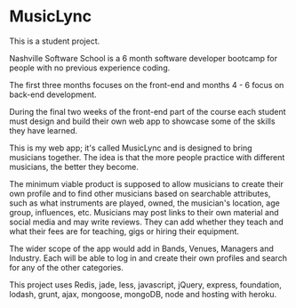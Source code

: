 MusicLync
=========
This is a student project.

Nashville Software School is a 6 month software developer bootcamp for people with no previous experience coding.

The first three months focuses on the front-end and months 4 - 6 focus on back-end development.

During the final two weeks of the front-end part of the course each student must design and build their own web app to 
showcase some of the skills they have learned.

This is my web app; it's called MusicLync and is designed to bring musicians together. The idea is that the more people
practice with different musicians, the better they become.

The minimum viable product is supposed to allow musicians to create their own profile and to find other musicians based on searchable attributes, such as what instruments are played, owned, the musician's location, age group, influences, etc.
Musicians may post links to their own material and social media and may write reviews. They can add whether they teach and what their fees are for teaching, gigs or hiring their equipment.

The wider scope of the app would add in Bands, Venues, Managers and Industry. Each will be able to log in and create their own profiles and search for any of the other categories.

This project uses Redis, jade, less,  javascript, jQuery, express, foundation, lodash, grunt, ajax, mongoose, mongoDB, node and hosting with heroku.
